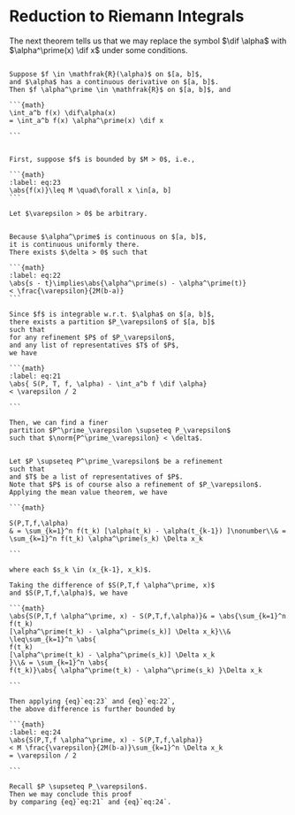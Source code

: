 # Reduction to Riemann Integrals

The next theorem tells us that we may replace
the symbol $\dif \alpha$ with $\alpha^\prime(x) \dif x$
under some conditions.


````{prf:theorem} 

Suppose $f \in \mathfrak{R}(\alpha)$ on $[a, b]$,
and $\alpha$ has a continuous derivative on $[a, b]$.
Then $f \alpha^\prime \in \mathfrak{R}$ on $[a, b]$, and

```{math}
\int_a^b f(x) \dif\alpha(x)
= \int_a^b f(x) \alpha^\prime(x) \dif x

```

````

````{prf:proof}

First, suppose $f$ is bounded by $M > 0$, i.e.,

```{math}
:label: eq:23
\abs{f(x)}\leq M \quad\forall x \in[a, b]
```

Let $\varepsilon > 0$ be arbitrary.


Because $\alpha^\prime$ is continuous on $[a, b]$,
it is continuous uniformly there.
There exists $\delta > 0$ such that

```{math}
:label: eq:22
\abs{s - t}\implies\abs{\alpha^\prime(s) - \alpha^\prime(t)}
< \frac{\varepsilon}{2M(b-a)}
```

Since $f$ is integrable w.r.t. $\alpha$ on $[a, b]$,
there exists a partition $P_\varepsilon$ of $[a, b]$
such that
for any refinement $P$ of $P_\varepsilon$,
and any list of representatives $T$ of $P$,
we have

```{math}
:label: eq:21
\abs{ S(P, T, f, \alpha) - \int_a^b f \dif \alpha}
< \varepsilon / 2

```

Then, we can find a finer
partition $P^\prime_\varepsilon \supseteq P_\varepsilon$
such that $\norm{P^\prime_\varepsilon} < \delta$.


Let $P \supseteq P^\prime_\varepsilon$ be a refinement
such that
and $T$ be a list of representatives of $P$.
Note that $P$ is of course also a refinement of $P_\varepsilon$.
Applying the mean value theorem, we have

```{math}

S(P,T,f,\alpha)
& = \sum_{k=1}^n f(t_k) [\alpha(t_k) - \alpha(t_{k-1}) ]\nonumber\\& = \sum_{k=1}^n f(t_k) \alpha^\prime(s_k) \Delta x_k

```

where each $s_k \in (x_{k-1}, x_k)$.

Taking the difference of $S(P,T,f \alpha^\prime, x)$
and $S(P,T,f,\alpha)$, we have

```{math}
\abs{S(P,T,f \alpha^\prime, x) - S(P,T,f,\alpha)}& = \abs{\sum_{k=1}^n f(t_k)
[\alpha^\prime(t_k) - \alpha^\prime(s_k)] \Delta x_k}\\& \leq\sum_{k=1}^n \abs{
f(t_k)
[\alpha^\prime(t_k) - \alpha^\prime(s_k)] \Delta x_k
}\\& = \sum_{k=1}^n \abs{
f(t_k)}\abs{ \alpha^\prime(t_k) - \alpha^\prime(s_k) }\Delta x_k

```

Then applying {eq}`eq:23` and {eq}`eq:22`,
the above difference is further bounded by

```{math}
:label: eq:24
\abs{S(P,T,f \alpha^\prime, x) - S(P,T,f,\alpha)}
< M \frac{\varepsilon}{2M(b-a)}\sum_{k=1}^n \Delta x_k
= \varepsilon / 2

```

Recall $P \supseteq P_\varepsilon$.
Then we may conclude this proof
by comparing {eq}`eq:21` and {eq}`eq:24`.

````